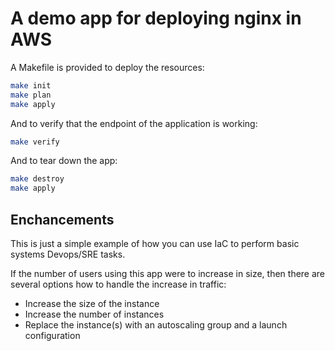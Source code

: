 # A demo app for deploying nginx in AWS

A Makefile is provided to deploy the resources:

```bash
make init
make plan
make apply
```

And to verify that the endpoint of the application is working:

```bash
make verify
```

And to tear down the app:

```bash
make destroy
make apply
```

## Enchancements

This is just a simple example of how you can use IaC to perform basic systems Devops/SRE tasks.

If the number of users using this app were to increase in size, then there are several options how to handle the increase in traffic:

* Increase the size of the instance
* Increase the number of instances
* Replace the instance(s) with an autoscaling group and a launch configuration
